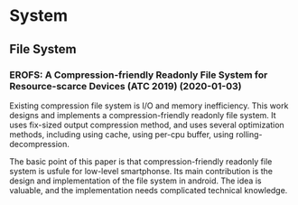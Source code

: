 # System

## File System

### EROFS: A Compression-friendly Readonly File System for Resource-scarce Devices (ATC 2019) (2020-01-03)

Existing compression file system is I/O and memory inefficiency. This work designs and implements a compression-friendly readonly file system. It uses fix-sized output compression method, and uses several optimization methods, including using cache, using per-cpu buffer, using rolling-decompression.

The basic point of this paper is that compression-friendly readonly file system is usfule for low-level smartphonse. Its main contribution is the design and implementation of the file system in android. The idea is valuable, and the implementation needs complicated technical knowledge.